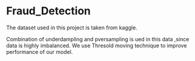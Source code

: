 # Fraud_Detection
The dataset used in this project is taken from kaggle.

 Combination of underdampling and pversampling is ued in this data ,since data is highly imbalanced.
 We use Thresold moving technique to improve performance of our model.
